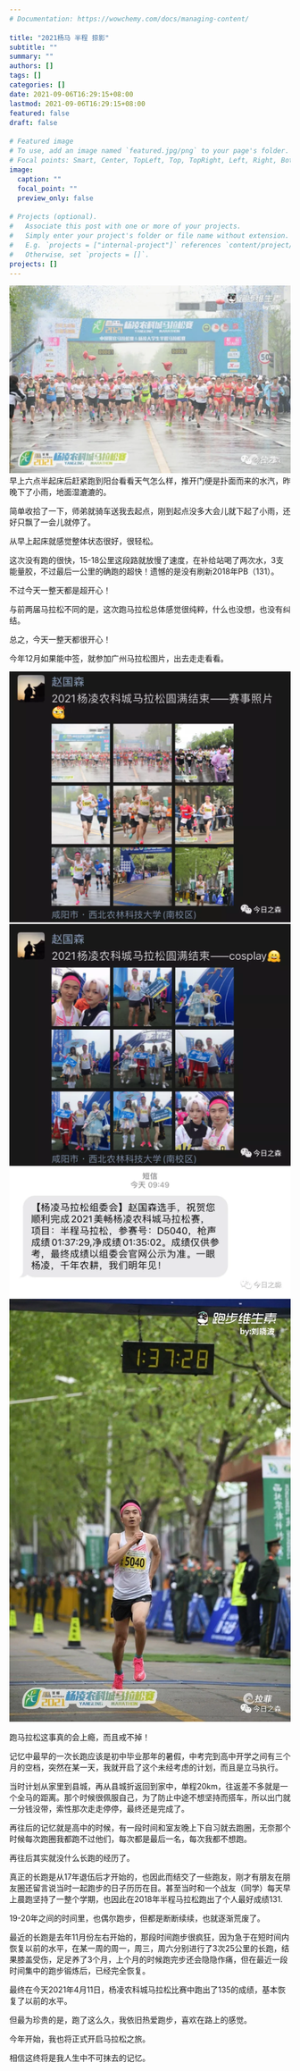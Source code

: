 ```yaml
---
# Documentation: https://wowchemy.com/docs/managing-content/

title: "2021杨马 半程 掠影"
subtitle: ""
summary: ""
authors: []
tags: []
categories: []
date: 2021-09-06T16:29:15+08:00
lastmod: 2021-09-06T16:29:15+08:00
featured: false
draft: false

# Featured image
# To use, add an image named `featured.jpg/png` to your page's folder.
# Focal points: Smart, Center, TopLeft, Top, TopRight, Left, Right, BottomLeft, Bottom, BottomRight.
image:
  caption: ""
  focal_point: ""
  preview_only: false

# Projects (optional).
#   Associate this post with one or more of your projects.
#   Simply enter your project's folder or file name without extension.
#   E.g. `projects = ["internal-project"]` references `content/project/deep-learning/index.md`.
#   Otherwise, set `projects = []`.
projects: []
---
```

![](p1.png)
早上六点半起床后赶紧跑到阳台看看天气怎么样，推开门便是扑面而来的水汽，昨晚下了小雨，地面湿漉漉的。



简单收拾了一下，师弟就骑车送我去起点，刚到起点没多大会儿就下起了小雨，还好只飘了一会儿就停了。



从早上起床就感觉整体状态很好，很轻松。



这次没有跑的很快，15-18公里这段路就放慢了速度，在补给站喝了两次水，3支能量胶，不过最后一公里的确跑的超快！遗憾的是没有刷新2018年PB（131）。



不过今天一整天都是超开心！



与前两届马拉松不同的是，这次跑马拉松总体感觉很纯粹，什么也没想，也没有纠结。



总之，今天一整天都很开心！



今年12月如果能中签，就参加广州马拉松图片，出去走走看看。


![](p2.png)
![](p3.png)
![](p4.png)
![](p5.png)

跑马拉松这事真的会上瘾，而且戒不掉！



记忆中最早的一次长跑应该是初中毕业那年的暑假，中考完到高中开学之间有三个月的空档，突然在某一天，我就开启了这个未经考虑的计划，而且是立马执行。



当时计划从家里到县城，再从县城折返回到家中，单程20km，往返差不多就是一个全马的距离。那个时候很佩服自己，为了防止中途不想坚持而搭车，所以出门就一分钱没带，索性那次走走停停，最终还是完成了。



再往后的记忆就是高中的时候，有一段时间和室友晚上下自习就去跑圈，无奈那个时候每次跑圈我都跑不过他们，每次都是最后一名，每次我都不想跑。



再往后其实就没什么长跑的经历了。



真正的长跑是从17年退伍后才开始的，也因此而结交了一些跑友，刚才有朋友在朋友圈还留言说当时一起跑步的日子历历在目。甚至当时和一个战友（同学）每天早上晨跑坚持了一整个学期，也因此在2018年半程马拉松跑出了个人最好成绩131.



19-20年之间的时间里，也偶尔跑步，但都是断断续续，也就逐渐荒废了。



最近的长跑是去年11月份左右开始的，那段时间跑步很疯狂，因为急于在短时间内恢复以前的水平，在某一周的周一，周三，周六分别进行了3次25公里的长跑，结果膝盖受伤，足足养了3个月，上个月的时候跑完步还会隐隐作痛，但在最近一段时间集中的跑步锻炼后，已经完全恢复。



最终在今天2021年4月11日，杨凌农科城马拉松比赛中跑出了135的成绩，基本恢复了以前的水平。



但最为珍贵的是，跑了这么久，我依旧热爱跑步，喜欢在路上的感觉。



今年开始，我也将正式开启马拉松之旅。



相信这终将是我人生中不可抹去的记忆。

